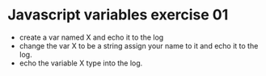 # Javascript variables exercise 01
* create a var named X and echo it to the log
* change the var X to be a string assign your name to it and echo it to the log.
* echo the variable X type into the log. 
